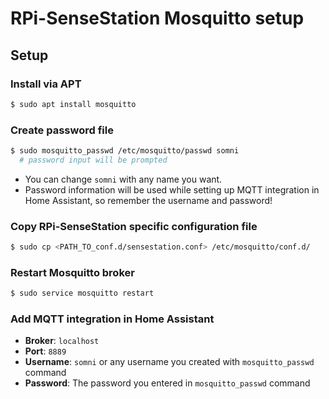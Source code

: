 RPi-SenseStation Mosquitto setup
================================

## Setup
### Install via APT
```sh
$ sudo apt install mosquitto
```

### Create password file
```sh
$ sudo mosquitto_passwd /etc/mosquitto/passwd somni
  # password input will be prompted
```
 - You can change `somni` with any name you want.
 - Password information will be used while setting up MQTT integration in Home Assistant, so remember the username and password!

### Copy RPi-SenseStation specific configuration file
```sh
$ sudo cp <PATH_TO_conf.d/sensestation.conf> /etc/mosquitto/conf.d/
```

### Restart Mosquitto broker
```sh
$ sudo service mosquitto restart
```

### Add MQTT integration in Home Assistant
 - **Broker**: `localhost`
 - **Port**: `8889`
 - **Username**: `somni` or any username you created with `mosquitto_passwd` command
 - **Password**: The password you entered in `mosquitto_passwd` command
